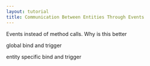 ```yaml
---
layout: tutorial
title: Communication Between Entities Through Events
---
```


Events instead of method calls. Why is this better


global bind and trigger

entity specific bind and trigger
